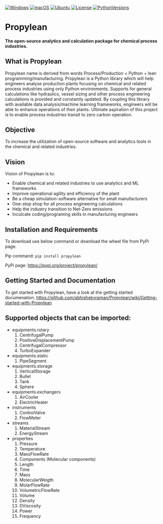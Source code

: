 [![Windows](https://github.com/abhishekvraman/Propylean/actions/workflows/build-windows.yml/badge.svg?branch=main)](https://github.com/abhishekvraman/Propylean/actions/workflows/build-windows.yml)
[![macOS](https://github.com/abhishekvraman/Propylean/actions/workflows/build-macos.yml/badge.svg?branch=main)](https://github.com/abhishekvraman/Propylean/actions/workflows/build-macos.yml)
[![Ubuntu](https://github.com/abhishekvraman/Propylean/actions/workflows/build-ubuntu.yml/badge.svg?branch=main)](https://github.com/abhishekvraman/Propylean/actions/workflows/build-ubuntu.yml)
[![License](http://img.shields.io/badge/license-MIT-blue.svg?style=flat)](https://github.com/abhishekvraman/Propylean/blob/main/LICENSE)
[![PythonVersions](https://img.shields.io/pypi/pyversions/propylean.svg?style=flat)](https://pypi.python.org/pypi/propylean)
# Propylean
#### The open-source analytics and calculation package for chemical process industries.

## What is Propylean
Propylean name is derived from words Process/Production + Python + lean programming/manufacturing.
Propylean is a Python library which will help engineers analyse production plants focusing on chemical and related process industries using only Python environments.
Supports for general calculations like hydraulics, vessel sizing and other process engineering calculations is provided and constantly updated.
By coupling this library with available data analysis/machine learning frameworks, engineers will be able to enhance operations of their plants. Ultimate aspiration of this project is to enable process industries transit to zero carbon operation.

## Objective
To increase the utilization of open-source software and analytics tools in the chemical and related industries.

## Vision
Vision of Propylean is to:
- Enable chemical and related industries to use analytics and ML frameworks
- Improve operational agility and efficiency of the plant
- Be a cheap simulation-software alternative for small manufacturers
- One-stop shop for all process engineering calculations
- Help the industry transition to Net-Zero emissions
- Inculcate coding/programing skills in manufacturing engineers

## Installation and Requirements
To download use below command or download the wheel file from PyPi page.

Pip command:
`pip install propylean`

PyPi page:
https://pypi.org/project/propylean/

## Getting Started and Documentation
To get started with Propylean, have a look at the getting started documenation.
https://github.com/abhishekvraman/Propylean/wiki/Getting-started-with-Propylean

## Supported objects that can be imported:

* equipments.rotary
    1. CentrifugalPump
    2. PositiveDisplacementPump
    3. CentrifugalCompressor
    4. TurboExpander
* equipments.static
    1. PipeSegment
* equipments.storage
    1. VerticalStorage
    2. Bullet
    3. Tank
    4. Sphere
* equipments.exchangers
    1. AirCooler
    2. ElectricHeater
* instruments
    1. ControlValve
    2. FlowMeter
* streams
    1. MaterialStream
    2. EnergyStream
* properties
    1. Pressure
    2. Temperature
    3. MassFlowRate
    4. Components (Molecular components)
    5. Length
    6. Time
    7. Mass
    8. MolecularWeigth
    9. MolarFlowRate
    10. VolumetricFlowRate
    11. Volume
    12. Density
    13. DViscosity
    14. Power
    15. Frequency
